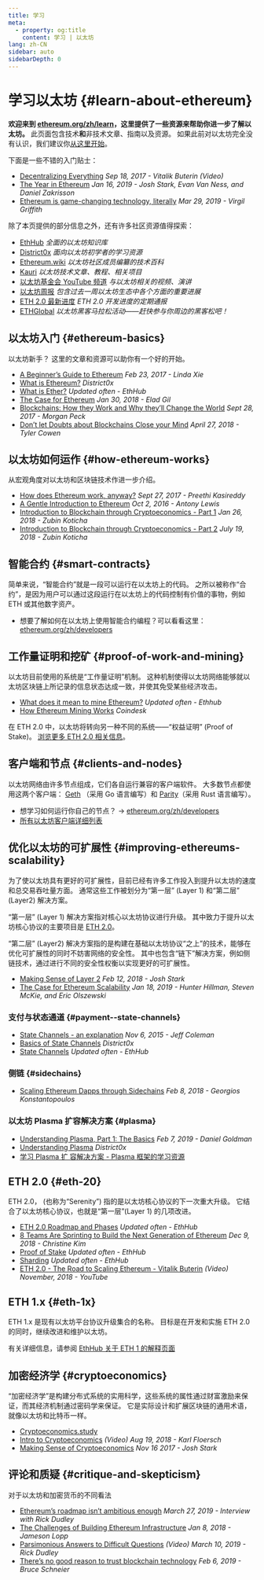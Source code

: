 ```yaml
---
title: 学习
meta:
  - property: og:title
    content: 学习 | 以太坊
lang: zh-CN
sidebar: auto
sidebarDepth: 0
---
```


# 学习以太坊 {#learn-about-ethereum}

**欢迎来到 [ethereum.org/zh/learn](/zh/learn/)，这里提供了一些资源来帮助你进一步了解以太坊。** 此页面包含技术**和**非技术文章、指南以及资源。 如果此前对以太坊完全没有认识，我们建议你[从这里开始](/zh/beginners/)。

下面是一些不错的入门贴士：

- [Decentralizing Everything](https://www.youtube.com/watch?v=WSN5BaCzsbo&feature=youtu.be) _Sep 18, 2017 - Vitalik Buterin (Video)_
- [The Year in Ethereum](https://medium.com/@jjmstark/the-year-in-ethereum-87a17d6f8276) _Jan 16, 2019 - Josh Stark, Evan Van Ness, and Daniel Zakrisson_
- [Ethereum is game-changing technology, literally](https://medium.com/@virgilgr/ethereum-is-game-changing-technology-literally-d67e01a01cf8) _Mar 29, 2019 - Virgil Griffith_

除了本页提供的部分信息之外，还有许多社区资源值得探索：

- [EthHub](https://docs.ethhub.io) _全面的以太坊知识库_
- [District0x](https://education.district0x.io/general-topics/understanding-ethereum/) _面向以太坊初学者的学习资源_
- [Ethereum.wiki](https://ethereum.wiki) _以太坊社区成员编纂的技术百科_
- [Kauri](https://kauri.io) _以太坊技术文章、教程、相关项目_
- [以太坊基金会 YouTube 频道](https://www.youtube.com/channel/UCNOfzGXD_C9YMYmnefmPH0g) _与以太坊相关的视频、演讲_
- [以太坊周报](https://weekinethereumnews.com/) _包含过去一周以太坊生态中各个方面的重要进展_
- [ETH 2.0 最新进度](https://notes.ethereum.org/c/Sk8Zs--CQ) _ETH 2.0 开发进度的定期通报_
- [ETHGlobal](https://ethglobal.co) _以太坊黑客马拉松活动——赶快参与你周边的黑客松吧！_

## 以太坊入门 {#ethereum-basics}

以太坊新手？ 这里的文章和资源可以助你有一个好的开始。

- [A Beginner’s Guide to Ethereum](https://blog.coinbase.com/a-beginners-guide-to-ethereum-46dd486ceecf) _Feb 23, 2017 - Linda Xie_
- [What is Ethereum?](https://education.district0x.io/general-topics/understanding-ethereum/what-is-ethereum/) _District0x_
- [What is Ether?](https://docs.ethhub.io/ethereum-basics/what-is-ether/) _Updated often - EthHub_
- [The Case for Ethereum](http://blog.eladgil.com/2018/01/the-case-for-ethereum.html) _Jan 30, 2018 - Elad Gil_
- [Blockchains: How they Work and Why they’ll Change the World](https://spectrum.ieee.org/computing/networks/blockchains-how-they-work-and-why-theyll-change-the-world) _Sept 28, 2017 - Morgan Peck_
- [Don’t let Doubts about Blockchains Close your Mind](https://www.bloomberg.com/opinion/articles/2018-04-27/blockchains-warrant-skepticism-but-keep-an-open-mind) _April 27, 2018 - Tyler Cowen_

## 以太坊如何运作 {#how-ethereum-works}

从宏观角度对以太坊和区块链技术作进一步介绍。

- [How does Ethereum work, anyway?](https://medium.com/@preethikasireddy/how-does-ethereum-work-anyway-22d1df506369) _Sept 27, 2017 - Preethi Kasireddy_
- [A Gentle Introduction to Ethereum](https://bitsonblocks.net/2016/10/02/gentle-introduction-ethereum/) _Oct 2, 2016 - Antony Lewis_
- [Introduction to Blockchain through Cryptoeconomics - Part 1](https://blockchainatberkeley.blog/introduction-to-blockchain-through-cryptoeconomics-part-1-bitcoin-369f245067f9) _Jan 26, 2018 - Zubin Koticha_
- [Introduction to Blockchain through Cryptoeconomics - Part 2](https://medium.com/mechanism-labs/introduction-to-bitcoin-through-cryptoeconomics-part-2-proof-of-work-and-nakamoto-consensus-1252f6a6c012) _July 19, 2018 - Zubin Koticha_

## 智能合约 {#smart-contracts}

简单来说，“智能合约”就是一段可以运行在以太坊上的代码。 之所以被称作“合约”，是因为用户可以通过这段运行在以太坊上的代码控制有价值的事物，例如 ETH 或其他数字资产。

- 想要了解如何在以太坊上使用智能合约编程？可以看看这里： [ethereum.org/zh/developers](/zh/developers/)

## 工作量证明和挖矿 {#proof-of-work-and-mining}

以太坊目前使用的系统是“工作量证明”机制。 这种机制使得以太坊网络能够就以太坊区块链上所记录的信息状态达成一致，并使其免受某些经济攻击。

- [What does it mean to mine Ethereum?](https://docs.ethhub.io/using-ethereum/mining/) _Updated often - Ethhub_
- [How Ethereum Mining Works](https://www.coindesk.com/information/ethereum-mining-works) _Coindesk_

在 ETH 2.0 中，以太坊将转向另一种不同的系统——“权益证明” (Proof of Stake)。 [浏览更多 ETH 2.0 相关信息](./#eth-2-0)。

## 客户端和节点 {#clients-and-nodes}

以太坊网络由许多节点组成，它们各自运行兼容的客户端软件。 大多数节点都使用这两个客户端： [Geth](https://geth.ethereum.org/) （采用 Go 语言编写）和 [Parity](https://www.parity.io/ethereum/)（采用 Rust 语言编写）。

- 想学习如何运行你自己的节点？ → [ethereum.org/zh/developers](/zh/developers/#客户端以及运行你自己的节点)
- [所有以太坊客户端详细列表](https://github.com/ConsenSys/ethereum-developer-tools-list#ethereum-clients)

## 优化以太坊的可扩展性 {#improving-ethereums-scalability}

为了使以太坊具有更好的可扩展性，目前已经有许多工作投入到提升以太坊的速度和总交易吞吐量方面。 通常这些工作被划分为“第一层” (Layer 1) 和“第二层” (Layer2) 解决方案。

“第一层” (Layer 1) 解决方案指对核心以太坊协议进行升级。 其中致力于提升以太坊核心协议的主要项目是 [ETH 2.0](./#eth-2-0)。

“第二层” (Layer2) 解决方案指的是构建在基础以太坊协议“之上”的技术，能够在优化可扩展性的同时不妨害网络的安全性。 其中也包含“链下”解决方案，例如侧链技术，通过进行不同的安全性权衡以实现更好的可扩展性。

- [Making Sense of Layer 2](https://medium.com/l4-media/making-sense-of-ethereums-layer-2-scaling-solutions-state-channels-plasma-and-truebit-22cb40dcc2f4) _Feb 12, 2018 - Josh Stark_
- [The Case for Ethereum Scalability](https://medium.com/connext/the-case-for-ethereum-scalability-d2a8035f880f) _Jan 18, 2019 - Hunter Hillman, Steven McKie, and Eric Olszewski_

### 支付与状态通道 {#payment--state-channels}

- [State Channels - an explanation](https://www.jeffcoleman.ca/state-channels/) _Nov 6, 2015 - Jeff Coleman_
- [Basics of State Channels](https://education.district0x.io/general-topics/understanding-ethereum/basics-state-channels/) _District0x_
- [State Channels](https://docs.ethhub.io/ethereum-roadmap/layer-2-scaling/state-channels/) _Updated often - EthHub_

### 侧链 {#sidechains}

- [Scaling Ethereum Dapps through Sidechains](https://medium.com/loom-network/dappchains-scaling-ethereum-dapps-through-sidechains-f99e51fff447) _Feb 8, 2018 - Georgios Konstantopoulos_

### 以太坊 Plasma 扩容解决方案 {#plasma}

- [Understanding Plasma, Part 1: The Basics](https://www.theblockcrypto.com/2019/02/07/understanding-plasma-part-1-the-basics/) _Feb 7, 2019 - Daniel Goldman_
- [Understanding Plasma](https://education.district0x.io/general-topics/understanding-ethereum/understanding-plasma/) _District0x_
- [学习 Plasma 扩 容解决方案 - Plasma 框架的学习资源](https://www.learnplasma.org/en/)

## ETH 2.0 {#eth-20}

ETH 2.0， (也称为“Serenity”) 指的是以太坊核心协议的下一次重大升级。 它结合了以太坊核心协议，也就是“第一层”(Layer 1) 的几项改进。

- [ETH 2.0 Roadmap and Phases](https://docs.ethhub.io/ethereum-roadmap/ethereum-2.0/eth-2.0-phases/) _Updated often - EthHub_
- [8 Teams Are Sprinting to Build the Next Generation of Ethereum](https://www.coindesk.com/next-gen-buidlers-the-8-teams-working-on-ethereum-2-0) _Dec 9, 2018 - Christine Kim_
- [Proof of Stake](https://docs.ethhub.io/ethereum-roadmap/ethereum-2.0/proof-of-stake/) _Updated often - EthHub_
- [Sharding](https://docs.ethhub.io/ethereum-roadmap/ethereum-2.0/sharding/) _Updated often - EthHub_
- [ETH 2.0 - The Road to Scaling Ethereum - Vitalik Buterin](https://youtu.be/kCVpDrlVesA) _(Video) November, 2018 - YouTube_

## ETH 1.x {#eth-1x}

ETH 1.x 是现有以太坊平台协议升级集合的名称。 目标是在开发和实施 ETH 2.0 的同时，继续改进和维护以太坊。

有关详细信息，请参阅 [EthHub 关于 ETH 1 的解释页面](https://docs.ethhub.io/ethereum-roadmap/ethereum-1.x/)

## 加密经济学 {#cryptoeconomics}

“加密经济学”是构建分布式系统的实用科学，这些系统的属性通过财富激励来保证，而其经济机制通过密码学来保证。 它是实际设计和扩展区块链的通用术语，就像以太坊和比特币一样。

- [Cryptoeconomics.study](https://cryptoeconomics.study/)
- [Intro to Cryptoeconomics](https://www.youtube.com/watch?v=F0FCI8GxO5I) _(Video) Aug 19, 2018 - Karl Floersch_
- [Making Sense of Cryptoeconomics](https://medium.com/l4-media/making-sense-of-cryptoeconomics-5edea77e4e8d) _Nov 16 2017 - Josh Stark_

## 评论和质疑 {#critique-and-skepticism}

对于以太坊和加密货币的不同看法

- [Ethereum’s roadmap isn’t ambitious enough](https://decryptmedia.com/6136/vulcanize-rick-dudley-ethereum-roadmap-makerdao-polkadot) _March 27, 2019 - Interview with Rick Dudley_
- [The Challenges of Building Ethereum Infrastructure](https://medium.com/@lopp/the-challenges-of-building-ethereum-infrastructure-87e443e47a4b) _Jan 8, 2018 - Jameson Lopp_
- [Parsimonious Answers to Difficult Questions](https://www.youtube.com/watch?v=GOkSg0BuSdw&feature=youtu.be) _(Video) March 10, 2019 - Rick Dudley_
- [There’s no good reason to trust blockchain technology](https://www.wired.com/story/theres-no-good-reason-to-trust-blockchain-technology/) _Feb 6, 2019 - Bruce Schneier_
